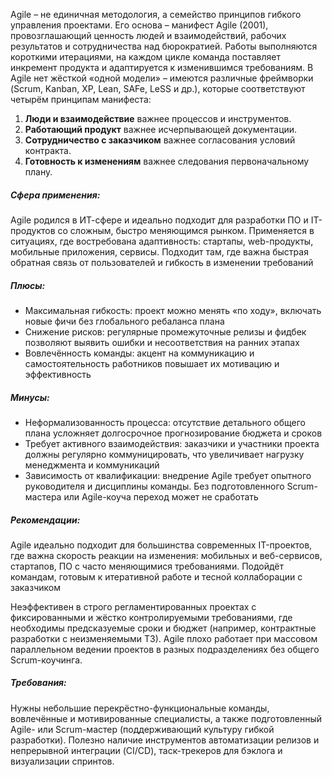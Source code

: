 Agile – не единичная методология, а семейство принципов гибкого управления проектами. Его основа – манифест Agile (2001), провозглашающий ценность людей и взаимодействий, рабочих результатов и сотрудничества над бюрократией. Работы выполняются короткими итерациями, на каждом цикле команда поставляет инкремент продукта и адаптируется к изменившимся требованиям. В Agile нет жёсткой «одной модели» – имеются различные фреймворки (Scrum, Kanban, XP, Lean, SAFe, LeSS и др.), которые соответствуют четырём принципам манифеста:
1. **Люди и взаимодействие** важнее процессов и инструментов.
2. **Работающий продукт** важнее исчерпывающей документации.
3. **Сотрудничество с заказчиком** важнее согласования условий контракта.
4. **Готовность к изменениям** важнее следования первоначальному плану.
##### Сфера применения:
Agile родился в ИТ-сфере и идеально подходит для разработки ПО и IT-продуктов со сложным, быстро меняющимся рынком. Применяется в ситуациях, где востребована адаптивность: стартапы, web-продукты, мобильные приложения, сервисы. Подходит там, где важна быстрая обратная связь от пользователей и гибкость в изменении требований
##### Плюсы:
  -  Максимальная гибкость: проект можно менять «по ходу», включать новые фичи без глобального ребаланса плана
  -  Снижение рисков: регулярные промежуточные релизы и фидбек позволяют выявить ошибки и несоответствия на ранних этапах
  - Вовлечённость команды: акцент на коммуникацию и самостоятельность работников повышает их мотивацию и эффективность

##### Минусы: 
 - Неформализованность процесса: отсутствие детального общего плана усложняет долгосрочное прогнозирование бюджета и сроков
 - Требует активного взаимодействия: заказчики и участники проекта должны регулярно коммуницировать, что увеличивает нагрузку менеджмента и коммуникаций
 - Зависимость от квалификации: внедрение Agile требует опытного руководителя и дисциплины команды. Без подготовленного Scrum-мастера или Agile-коуча переход может не сработать

##### Рекомендации:
Agile идеально подходит для большинства современных IT-проектов, где важна скорость реакции на изменения: мобильных и веб-сервисов, стартапов, ПО с часто меняющимися требованиями. Подойдёт командам, готовым к итеративной работе и тесной коллаборации с заказчиком

Неэффективен в строго регламентированных проектах с фиксированными и жёстко контролируемыми требованиями, где необходимы предсказуемые сроки и бюджет (например, контрактные разработки с неизменяемыми ТЗ). Agile плохо работает при массовом параллельном ведении проектов в разных подразделениях без общего Scrum-коучинга.

##### Требования:
Нужны небольшие перекрёстно-функциональные команды, вовлечённые и мотивированные специалисты, а также подготовленный Agile- или Scrum-мастер (поддерживающий культуру гибкой разработки). Полезно наличие инструментов автоматизации релизов и непрерывной интеграции (CI/CD), таск-трекеров для бэклога и визуализации спринтов.
